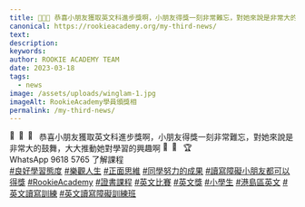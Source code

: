 ```yaml
---
title: 🌟🌟🌟 恭喜小朋友獲取英文科進步獎啊，小朋友得獎一刻非常難忘，對她來說是非常大的鼓舞，大大推動她對學習的興趣啊 🥳💖 🏆 
canonical: https://rookieacademy.org/my-third-news/
text: 
description: 
keywords: 
author: ROOKIE ACADEMY TEAM
date: 2023-03-18
tags:
  - news
image: /assets/uploads/winglam-1.jpg
imageAlt: RookieAcademy學員頒獎相
permalink: /my-third-news/
---
```

<span class="x193iq5w xeuugli x13faqbe x1vvkbs x1xmvt09 x1lliihq x1s928wv xhkezso x1gmr53x x1cpjm7i x1fgarty x1943h6x xudqn12 x3x7a5m x6prxxf xvq8zen xo1l8bm xzsf02u x1yc453h" dir="auto"><div class="x11i5rnm xat24cr x1mh8g0r x1vvkbs xdj266r x126k92a"><div dir="auto" style="text-align: start;"><span class="x3nfvp2 x1j61x8r x1fcty0u xdj266r xhhsvwb xat24cr xgzva0m xxymvpz xlup9mm x1kky2od"><img height="16" width="16" alt="🌟" referrerpolicy="origin-when-cross-origin" src="https://static.xx.fbcdn.net/images/emoji.php/v9/t39/1.5/16/1f31f.png"></span><span class="x3nfvp2 x1j61x8r x1fcty0u xdj266r xhhsvwb xat24cr xgzva0m xxymvpz xlup9mm x1kky2od"><img height="16" width="16" alt="🌟" referrerpolicy="origin-when-cross-origin" src="https://static.xx.fbcdn.net/images/emoji.php/v9/t39/1.5/16/1f31f.png"></span><span class="x3nfvp2 x1j61x8r x1fcty0u xdj266r xhhsvwb xat24cr xgzva0m xxymvpz xlup9mm x1kky2od"><img height="16" width="16" alt="🌟" referrerpolicy="origin-when-cross-origin" src="https://static.xx.fbcdn.net/images/emoji.php/v9/t39/1.5/16/1f31f.png"></span> 恭喜小朋友獲取英文科進步獎啊，小朋友得獎一刻非常難忘，對她來說是非常大的鼓舞，大大推動她對學習的興趣啊 <span class="x3nfvp2 x1j61x8r x1fcty0u xdj266r xhhsvwb xat24cr xgzva0m xxymvpz xlup9mm x1kky2od"><img height="16" width="16" alt="🥳" referrerpolicy="origin-when-cross-origin" src="https://static.xx.fbcdn.net/images/emoji.php/v9/tc6/1.5/16/1f973.png"></span><span class="x3nfvp2 x1j61x8r x1fcty0u xdj266r xhhsvwb xat24cr xgzva0m xxymvpz xlup9mm x1kky2od"><img height="16" width="16" alt="💖" referrerpolicy="origin-when-cross-origin" src="https://static.xx.fbcdn.net/images/emoji.php/v9/t42/1.5/16/1f496.png"></span> <span class="x3nfvp2 x1j61x8r x1fcty0u xdj266r xhhsvwb xat24cr xgzva0m xxymvpz xlup9mm x1kky2od"><img height="16" width="16" alt="🏆" referrerpolicy="origin-when-cross-origin" src="https://static.xx.fbcdn.net/images/emoji.php/v9/t17/1.5/16/1f3c6.png"></span> </div></div><div class="x11i5rnm xat24cr x1mh8g0r x1vvkbs xtlvy1s x126k92a"><div dir="auto" style="text-align: start;">WhatsApp 9618 5765 了解課程</div></div><div class="x11i5rnm xat24cr x1mh8g0r x1vvkbs xtlvy1s x126k92a"><div dir="auto" style="text-align: start;"><span><a class="x1i10hfl xjbqb8w x6umtig x1b1mbwd xaqea5y xav7gou x9f619 x1ypdohk xt0psk2 xe8uvvx xdj266r x11i5rnm xat24cr x1mh8g0r xexx8yu x4uap5 x18d9i69 xkhd6sd x16tdsg8 x1hl2dhg xggy1nq x1a2a7pz xt0b8zv x1qq9wsj xo1l8bm" href="https://www.facebook.com/hashtag/%E8%89%AF%E5%A5%BD%E5%AD%B8%E7%BF%92%E6%85%8B%E5%BA%A6?__eep__=6&amp;__cft__[0]=AZVlceLUBlsEueajBalibi4gzBd1JpQuOGQLolH9ZJNumLpT2XIpOz-gScEAdMUCuXFAkxE8arLoL2K-83WtT6FFwTi6J8gAZO7OWiBqXx2SmavOcp1PuKSscsiC3rtEFjRIP-wncqYz1hi76Pn1ryLkOJzy9pINsMZrIEf21Wh7dZxSpnQXYo84eh5vABmbkm0&amp;__tn__=*NK-R" role="link" tabindex="0">#良好學習態度</a></span> <span><a class="x1i10hfl xjbqb8w x6umtig x1b1mbwd xaqea5y xav7gou x9f619 x1ypdohk xt0psk2 xe8uvvx xdj266r x11i5rnm xat24cr x1mh8g0r xexx8yu x4uap5 x18d9i69 xkhd6sd x16tdsg8 x1hl2dhg xggy1nq x1a2a7pz xt0b8zv x1qq9wsj xo1l8bm" href="https://www.facebook.com/hashtag/%E6%A8%82%E8%A7%80%E4%BA%BA%E7%94%9F?__eep__=6&amp;__cft__[0]=AZVlceLUBlsEueajBalibi4gzBd1JpQuOGQLolH9ZJNumLpT2XIpOz-gScEAdMUCuXFAkxE8arLoL2K-83WtT6FFwTi6J8gAZO7OWiBqXx2SmavOcp1PuKSscsiC3rtEFjRIP-wncqYz1hi76Pn1ryLkOJzy9pINsMZrIEf21Wh7dZxSpnQXYo84eh5vABmbkm0&amp;__tn__=*NK-R" role="link" tabindex="0">#樂觀人生</a></span> <span><a class="x1i10hfl xjbqb8w x6umtig x1b1mbwd xaqea5y xav7gou x9f619 x1ypdohk xt0psk2 xe8uvvx xdj266r x11i5rnm xat24cr x1mh8g0r xexx8yu x4uap5 x18d9i69 xkhd6sd x16tdsg8 x1hl2dhg xggy1nq x1a2a7pz xt0b8zv x1qq9wsj xo1l8bm" href="https://www.facebook.com/hashtag/%E6%AD%A3%E9%9D%A2%E6%80%9D%E7%B6%AD?__eep__=6&amp;__cft__[0]=AZVlceLUBlsEueajBalibi4gzBd1JpQuOGQLolH9ZJNumLpT2XIpOz-gScEAdMUCuXFAkxE8arLoL2K-83WtT6FFwTi6J8gAZO7OWiBqXx2SmavOcp1PuKSscsiC3rtEFjRIP-wncqYz1hi76Pn1ryLkOJzy9pINsMZrIEf21Wh7dZxSpnQXYo84eh5vABmbkm0&amp;__tn__=*NK-R" role="link" tabindex="0">#正面思維</a></span> <span><a class="x1i10hfl xjbqb8w x6umtig x1b1mbwd xaqea5y xav7gou x9f619 x1ypdohk xt0psk2 xe8uvvx xdj266r x11i5rnm xat24cr x1mh8g0r xexx8yu x4uap5 x18d9i69 xkhd6sd x16tdsg8 x1hl2dhg xggy1nq x1a2a7pz xt0b8zv x1qq9wsj xo1l8bm" href="https://www.facebook.com/hashtag/%E5%90%8C%E5%AD%B8%E5%8A%AA%E5%8A%9B%E7%9A%84%E6%88%90%E6%9E%9C?__eep__=6&amp;__cft__[0]=AZVlceLUBlsEueajBalibi4gzBd1JpQuOGQLolH9ZJNumLpT2XIpOz-gScEAdMUCuXFAkxE8arLoL2K-83WtT6FFwTi6J8gAZO7OWiBqXx2SmavOcp1PuKSscsiC3rtEFjRIP-wncqYz1hi76Pn1ryLkOJzy9pINsMZrIEf21Wh7dZxSpnQXYo84eh5vABmbkm0&amp;__tn__=*NK-R" role="link" tabindex="0">#同學努力的成果</a></span> <span><a class="x1i10hfl xjbqb8w x6umtig x1b1mbwd xaqea5y xav7gou x9f619 x1ypdohk xt0psk2 xe8uvvx xdj266r x11i5rnm xat24cr x1mh8g0r xexx8yu x4uap5 x18d9i69 xkhd6sd x16tdsg8 x1hl2dhg xggy1nq x1a2a7pz xt0b8zv x1qq9wsj xo1l8bm" href="https://www.facebook.com/hashtag/%E8%AE%80%E5%AF%AB%E9%9A%9C%E7%A4%99%E5%B0%8F%E6%9C%8B%E5%8F%8B%E9%83%BD%E5%8F%AF%E4%BB%A5%E5%BE%97%E7%8D%8E?__eep__=6&amp;__cft__[0]=AZVlceLUBlsEueajBalibi4gzBd1JpQuOGQLolH9ZJNumLpT2XIpOz-gScEAdMUCuXFAkxE8arLoL2K-83WtT6FFwTi6J8gAZO7OWiBqXx2SmavOcp1PuKSscsiC3rtEFjRIP-wncqYz1hi76Pn1ryLkOJzy9pINsMZrIEf21Wh7dZxSpnQXYo84eh5vABmbkm0&amp;__tn__=*NK-R" role="link" tabindex="0">#讀寫障礙小朋友都可以得獎</a></span> <span><a class="x1i10hfl xjbqb8w x6umtig x1b1mbwd xaqea5y xav7gou x9f619 x1ypdohk xt0psk2 xe8uvvx xdj266r x11i5rnm xat24cr x1mh8g0r xexx8yu x4uap5 x18d9i69 xkhd6sd x16tdsg8 x1hl2dhg xggy1nq x1a2a7pz xt0b8zv x1qq9wsj xo1l8bm" href="https://www.facebook.com/hashtag/rookieacademy?__eep__=6&amp;__cft__[0]=AZVlceLUBlsEueajBalibi4gzBd1JpQuOGQLolH9ZJNumLpT2XIpOz-gScEAdMUCuXFAkxE8arLoL2K-83WtT6FFwTi6J8gAZO7OWiBqXx2SmavOcp1PuKSscsiC3rtEFjRIP-wncqYz1hi76Pn1ryLkOJzy9pINsMZrIEf21Wh7dZxSpnQXYo84eh5vABmbkm0&amp;__tn__=*NK-R" role="link" tabindex="0">#RookieAcademy</a></span> <span><a class="x1i10hfl xjbqb8w x6umtig x1b1mbwd xaqea5y xav7gou x9f619 x1ypdohk xt0psk2 xe8uvvx xdj266r x11i5rnm xat24cr x1mh8g0r xexx8yu x4uap5 x18d9i69 xkhd6sd x16tdsg8 x1hl2dhg xggy1nq x1a2a7pz xt0b8zv x1qq9wsj xo1l8bm" href="https://www.facebook.com/hashtag/%E8%AD%89%E6%9B%B8%E8%AA%B2%E7%A8%8B?__eep__=6&amp;__cft__[0]=AZVlceLUBlsEueajBalibi4gzBd1JpQuOGQLolH9ZJNumLpT2XIpOz-gScEAdMUCuXFAkxE8arLoL2K-83WtT6FFwTi6J8gAZO7OWiBqXx2SmavOcp1PuKSscsiC3rtEFjRIP-wncqYz1hi76Pn1ryLkOJzy9pINsMZrIEf21Wh7dZxSpnQXYo84eh5vABmbkm0&amp;__tn__=*NK-R" role="link" tabindex="0">#證書課程</a></span> <span><a class="x1i10hfl xjbqb8w x6umtig x1b1mbwd xaqea5y xav7gou x9f619 x1ypdohk xt0psk2 xe8uvvx xdj266r x11i5rnm xat24cr x1mh8g0r xexx8yu x4uap5 x18d9i69 xkhd6sd x16tdsg8 x1hl2dhg xggy1nq x1a2a7pz xt0b8zv x1qq9wsj xo1l8bm" href="https://www.facebook.com/hashtag/%E8%8B%B1%E6%96%87%E6%AF%94%E8%B3%BD?__eep__=6&amp;__cft__[0]=AZVlceLUBlsEueajBalibi4gzBd1JpQuOGQLolH9ZJNumLpT2XIpOz-gScEAdMUCuXFAkxE8arLoL2K-83WtT6FFwTi6J8gAZO7OWiBqXx2SmavOcp1PuKSscsiC3rtEFjRIP-wncqYz1hi76Pn1ryLkOJzy9pINsMZrIEf21Wh7dZxSpnQXYo84eh5vABmbkm0&amp;__tn__=*NK-R" role="link" tabindex="0">#英文比賽</a></span> <span><a class="x1i10hfl xjbqb8w x6umtig x1b1mbwd xaqea5y xav7gou x9f619 x1ypdohk xt0psk2 xe8uvvx xdj266r x11i5rnm xat24cr x1mh8g0r xexx8yu x4uap5 x18d9i69 xkhd6sd x16tdsg8 x1hl2dhg xggy1nq x1a2a7pz xt0b8zv x1qq9wsj xo1l8bm" href="https://www.facebook.com/hashtag/%E8%8B%B1%E6%96%87%E7%8D%8E?__eep__=6&amp;__cft__[0]=AZVlceLUBlsEueajBalibi4gzBd1JpQuOGQLolH9ZJNumLpT2XIpOz-gScEAdMUCuXFAkxE8arLoL2K-83WtT6FFwTi6J8gAZO7OWiBqXx2SmavOcp1PuKSscsiC3rtEFjRIP-wncqYz1hi76Pn1ryLkOJzy9pINsMZrIEf21Wh7dZxSpnQXYo84eh5vABmbkm0&amp;__tn__=*NK-R" role="link" tabindex="0">#英文獎</a></span> <span><a class="x1i10hfl xjbqb8w x6umtig x1b1mbwd xaqea5y xav7gou x9f619 x1ypdohk xt0psk2 xe8uvvx xdj266r x11i5rnm xat24cr x1mh8g0r xexx8yu x4uap5 x18d9i69 xkhd6sd x16tdsg8 x1hl2dhg xggy1nq x1a2a7pz xt0b8zv x1qq9wsj xo1l8bm" href="https://www.facebook.com/hashtag/%E5%B0%8F%E5%AD%B8%E7%94%9F?__eep__=6&amp;__cft__[0]=AZVlceLUBlsEueajBalibi4gzBd1JpQuOGQLolH9ZJNumLpT2XIpOz-gScEAdMUCuXFAkxE8arLoL2K-83WtT6FFwTi6J8gAZO7OWiBqXx2SmavOcp1PuKSscsiC3rtEFjRIP-wncqYz1hi76Pn1ryLkOJzy9pINsMZrIEf21Wh7dZxSpnQXYo84eh5vABmbkm0&amp;__tn__=*NK-R" role="link" tabindex="0">#小學生</a></span> <span><a class="x1i10hfl xjbqb8w x6umtig x1b1mbwd xaqea5y xav7gou x9f619 x1ypdohk xt0psk2 xe8uvvx xdj266r x11i5rnm xat24cr x1mh8g0r xexx8yu x4uap5 x18d9i69 xkhd6sd x16tdsg8 x1hl2dhg xggy1nq x1a2a7pz xt0b8zv x1qq9wsj xo1l8bm" href="https://www.facebook.com/hashtag/%E6%B8%AF%E5%B3%B6%E5%8D%80%E8%8B%B1%E6%96%87?__eep__=6&amp;__cft__[0]=AZVlceLUBlsEueajBalibi4gzBd1JpQuOGQLolH9ZJNumLpT2XIpOz-gScEAdMUCuXFAkxE8arLoL2K-83WtT6FFwTi6J8gAZO7OWiBqXx2SmavOcp1PuKSscsiC3rtEFjRIP-wncqYz1hi76Pn1ryLkOJzy9pINsMZrIEf21Wh7dZxSpnQXYo84eh5vABmbkm0&amp;__tn__=*NK-R" role="link" tabindex="0">#港島區英文</a></span> <span><a class="x1i10hfl xjbqb8w x6umtig x1b1mbwd xaqea5y xav7gou x9f619 x1ypdohk xt0psk2 xe8uvvx xdj266r x11i5rnm xat24cr x1mh8g0r xexx8yu x4uap5 x18d9i69 xkhd6sd x16tdsg8 x1hl2dhg xggy1nq x1a2a7pz xt0b8zv x1qq9wsj xo1l8bm" href="https://www.facebook.com/hashtag/%E8%8B%B1%E6%96%87%E8%AE%80%E5%AF%AB%E8%A8%93%E7%B7%B4?__eep__=6&amp;__cft__[0]=AZVlceLUBlsEueajBalibi4gzBd1JpQuOGQLolH9ZJNumLpT2XIpOz-gScEAdMUCuXFAkxE8arLoL2K-83WtT6FFwTi6J8gAZO7OWiBqXx2SmavOcp1PuKSscsiC3rtEFjRIP-wncqYz1hi76Pn1ryLkOJzy9pINsMZrIEf21Wh7dZxSpnQXYo84eh5vABmbkm0&amp;__tn__=*NK-R" role="link" tabindex="0">#英文讀寫訓練</a></span> <span><a class="x1i10hfl xjbqb8w x6umtig x1b1mbwd xaqea5y xav7gou x9f619 x1ypdohk xt0psk2 xe8uvvx xdj266r x11i5rnm xat24cr x1mh8g0r xexx8yu x4uap5 x18d9i69 xkhd6sd x16tdsg8 x1hl2dhg xggy1nq x1a2a7pz xt0b8zv x1qq9wsj xo1l8bm" href="https://www.facebook.com/hashtag/%E8%8B%B1%E6%96%87%E8%AE%80%E5%AF%AB%E9%9A%9C%E7%A4%99%E8%A8%93%E7%B7%B4%E7%8F%AD?__eep__=6&amp;__cft__[0]=AZVlceLUBlsEueajBalibi4gzBd1JpQuOGQLolH9ZJNumLpT2XIpOz-gScEAdMUCuXFAkxE8arLoL2K-83WtT6FFwTi6J8gAZO7OWiBqXx2SmavOcp1PuKSscsiC3rtEFjRIP-wncqYz1hi76Pn1ryLkOJzy9pINsMZrIEf21Wh7dZxSpnQXYo84eh5vABmbkm0&amp;__tn__=*NK-R" role="link" tabindex="0">#英文讀寫障礙訓練班</a></span></div></div></span>